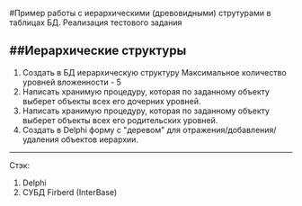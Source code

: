 #Пример работы с иерархическими (древовидными) струтурами в таблицах БД.
Реализация тестового задания

##Иерархические структуры
-------------------------
1. Создать в БД иерархическую структуру 
   Максимальное количество уровней вложенности - 5 
2. Написать хранимую процедуру, которая по заданному объекту выберет объекты всех его дочерних уровней.
3. Написать хранимую процедуру, которая по заданному объекту выберет объекты всех его родительских уровней.
4. Создать в Delphi форму с "деревом" для отражения/добавления/удаления объектов иерархии.
-----
Стэк:
1. Delphi 
2. СУБД Firberd (InterBase)
